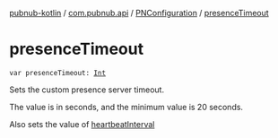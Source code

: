 [pubnub-kotlin](../../index.md) / [com.pubnub.api](../index.md) / [PNConfiguration](index.md) / [presenceTimeout](./presence-timeout.md)

# presenceTimeout

`var presenceTimeout: `[`Int`](https://kotlinlang.org/api/latest/jvm/stdlib/kotlin/-int/index.html)

Sets the custom presence server timeout.

The value is in seconds, and the minimum value is 20 seconds.

Also sets the value of [heartbeatInterval](heartbeat-interval.md)

